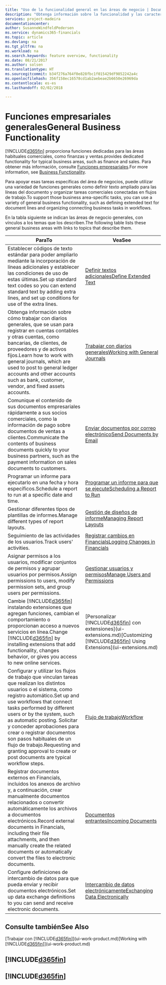 ```yaml
---
title: "Uso de la funcionalidad general en las áreas de negocio | Documentos de Microsoft"
description: "Obtenga información sobre la funcionalidad y las características que se usan en varias áreas de negocio en Finance and Operations, Business edition."
services: project-madeira
documentationcenter: 
author: SusanneWindfeldPedersen
ms.service: dynamics365-financials
ms.topic: article
ms.devlang: na
ms.tgt_pltfrm: na
ms.workload: na
ms.search.keywords: feature overview, functionality
ms.date: 08/21/2017
ms.author: solsen
ms.translationtype: HT
ms.sourcegitcommit: b34f276a764f0e828fbc1f015429df9852242a4c
ms.openlocfilehash: 356f158ec16578cd1ab2aebeae2b6650e26969da
ms.contentlocale: es-es
ms.lasthandoff: 02/02/2018

---
```

# <a name="general-business-functionality"></a><span data-ttu-id="bd11f-103">Funciones empresariales generales</span><span class="sxs-lookup"><span data-stu-id="bd11f-103">General Business Functionality</span></span>
[!INCLUDE[d365fin](includes/d365fin_md.md)] <span data-ttu-id="bd11f-104"> proporciona funciones dedicadas para las áreas habituales comerciales, como finanzas y ventas.</span><span class="sxs-lookup"><span data-stu-id="bd11f-104">provides dedicated functionality for typical business areas, such as finance and sales.</span></span> <span data-ttu-id="bd11f-105">Para obtener más información, consulte [Funciones empresariales](madeira-business-functionality.md).</span><span class="sxs-lookup"><span data-stu-id="bd11f-105">For more information, see [Business Functionality](madeira-business-functionality.md).</span></span>

<span data-ttu-id="bd11f-106">Para apoyar esas tareas específicas del área de negocios, puede utilizar una variedad de funciones generales como definir texto ampliado para las líneas del documento y organizar tareas comerciales conectadas en flujos de trabajo.</span><span class="sxs-lookup"><span data-stu-id="bd11f-106">To support those business area-specific tasks, you can use a variety of general business functionality, such as defining extended text for document lines and organizing connecting business tasks in workflows.</span></span>



<span data-ttu-id="bd11f-107">En la tabla siguiente se indican las áreas de negocio generales, con vínculos a los temas que los describen.</span><span class="sxs-lookup"><span data-stu-id="bd11f-107">The following table lists these general business areas with links to topics that describe them.</span></span>

| <span data-ttu-id="bd11f-108">Para</span><span class="sxs-lookup"><span data-stu-id="bd11f-108">To</span></span> | <span data-ttu-id="bd11f-109">Vea</span><span class="sxs-lookup"><span data-stu-id="bd11f-109">See</span></span> |
| --- | --- |
| <span data-ttu-id="bd11f-110">Establecer códigos de texto estándar para poder ampliarlo mediante la incorporación de líneas adicionales y establecer las condiciones de uso de estas últimas.</span><span class="sxs-lookup"><span data-stu-id="bd11f-110">Set up standard text codes so you can extend standard text by adding extra lines, and set up conditions for use of the extra lines.</span></span> |[<span data-ttu-id="bd11f-111">Definir textos adicionales</span><span class="sxs-lookup"><span data-stu-id="bd11f-111">Define Extended Text</span></span>](ui-how-define-ext-text.md) |
| <span data-ttu-id="bd11f-112">Obtenga información sobre cómo trabajar con diarios generales, que se usan para registrar en cuentas contables y otras cuentas, como bancarias, de clientes, de proveedores y de activos fijos.</span><span class="sxs-lookup"><span data-stu-id="bd11f-112">Learn how to work with general journals, which are used to post to general ledger accounts and other accounts such as bank, customer, vendor, and fixed assets accounts.</span></span> |[<span data-ttu-id="bd11f-113">Trabajar con diarios generales</span><span class="sxs-lookup"><span data-stu-id="bd11f-113">Working with General Journals</span></span>](ui-work-general-journals.md) |
| <span data-ttu-id="bd11f-114">Comunique el contenido de sus documentos empresariales rápidamente a sus socios comerciales, como la información de pago sobre documentos de ventas a clientes.</span><span class="sxs-lookup"><span data-stu-id="bd11f-114">Communicate the contents of business documents quickly to your business partners, such as the payment information on sales documents to customers.</span></span> |[<span data-ttu-id="bd11f-115">Enviar documentos por correo electrónico</span><span class="sxs-lookup"><span data-stu-id="bd11f-115">Send Documents by Email</span></span>](ui-how-send-documents-email.md) |
| <span data-ttu-id="bd11f-116">Programar un informe para ejecutarlo en una fecha y hora específicos.</span><span class="sxs-lookup"><span data-stu-id="bd11f-116">Schedule a report to run at a specific date and time.</span></span> |[<span data-ttu-id="bd11f-117">Programar un informe para que se ejecute</span><span class="sxs-lookup"><span data-stu-id="bd11f-117">Scheduling a Report to Run</span></span>](ui-work-report.md#ScheduleReport) |
| <span data-ttu-id="bd11f-118">Gestionar diferentes tipos de plantillas de informes.</span><span class="sxs-lookup"><span data-stu-id="bd11f-118">Manage different types of report layouts.</span></span> |[<span data-ttu-id="bd11f-119">Gestión de diseños de informe</span><span class="sxs-lookup"><span data-stu-id="bd11f-119">Managing Report Layouts</span></span>](ui-manage-report-layouts.md) |
| <span data-ttu-id="bd11f-120">Seguimiento de las actividades de los usuarios.</span><span class="sxs-lookup"><span data-stu-id="bd11f-120">Track users' activities.</span></span>|[<span data-ttu-id="bd11f-121">Registrar cambios en Financials</span><span class="sxs-lookup"><span data-stu-id="bd11f-121">Logging Changes in Financials</span></span>](across-log-changes.md)|
|<span data-ttu-id="bd11f-122">Asignar permisos a los usuarios, modificar conjuntos de permisos y agrupar usuarios por permisos.</span><span class="sxs-lookup"><span data-stu-id="bd11f-122">Assign permissions to users, modify permission sets, and group users per permissions.</span></span>|[<span data-ttu-id="bd11f-123">Gestionar usuarios y permisos</span><span class="sxs-lookup"><span data-stu-id="bd11f-123">Manage Users and Permissions</span></span>](ui-how-users-permissions.md)|
| <span data-ttu-id="bd11f-124">Cambie [!INCLUDE[d365fin](includes/d365fin_md.md)] instalando extensiones que agregan funciones, cambian el comportamiento o proporcionan acceso a nuevos servicios en línea.</span><span class="sxs-lookup"><span data-stu-id="bd11f-124">Change [!INCLUDE[d365fin](includes/d365fin_md.md)] by installing extensions that add functionality, changes behavior, or gives you access to new online services.</span></span> |<span data-ttu-id="bd11f-125">[Personalizar [!INCLUDE[d365fin](includes/d365fin_md.md)] con extensiones](ui-extensions.md)</span><span class="sxs-lookup"><span data-stu-id="bd11f-125">[Customizing [!INCLUDE[d365fin](includes/d365fin_md.md)] Using Extensions](ui-extensions.md)</span></span> |
|<span data-ttu-id="bd11f-126">Configurar y utilizar los flujos de trabajo que vinculan tareas que realizan los distintos usuarios o el sistema, como registro automático.</span><span class="sxs-lookup"><span data-stu-id="bd11f-126">Set up and use workflows that connect tasks performed by different users or by the system, such as automatic posting.</span></span> <span data-ttu-id="bd11f-127">Solicitar y conceder aprobaciones para crear o registrar documentos son pasos habituales de un flujo de trabajo.</span><span class="sxs-lookup"><span data-stu-id="bd11f-127">Requesting and granting approval to create or post documents are typical workflow steps.</span></span>|[<span data-ttu-id="bd11f-128">Flujo de trabajo</span><span class="sxs-lookup"><span data-stu-id="bd11f-128">Workflow</span></span>](across-workflow.md)|
|<span data-ttu-id="bd11f-129">Registrar documentos externos en Financials, incluidos los anexos de archivo y, a continuación, crear manualmente documentos relacionados o convertir automáticamente los archivos a documentos electrónicos.</span><span class="sxs-lookup"><span data-stu-id="bd11f-129">Record external documents in Financials, including their file attachments, and then manually create the related documents or automatically convert the files to electronic documents.</span></span>|[<span data-ttu-id="bd11f-130">Documentos entrantes</span><span class="sxs-lookup"><span data-stu-id="bd11f-130">Incoming Documents</span></span>](across-income-documents.md)|
| <span data-ttu-id="bd11f-131">Configure definiciones de intercambio de datos para que pueda enviar y recibir documentos electrónicos.</span><span class="sxs-lookup"><span data-stu-id="bd11f-131">Set up data exchange definitions to you can send and receive electronic documents.</span></span> |[<span data-ttu-id="bd11f-132">Intercambio de datos electrónicamente</span><span class="sxs-lookup"><span data-stu-id="bd11f-132">Exchanging Data Electronically</span></span>](across-data-exchange.md) |

## <a name="see-also"></a><span data-ttu-id="bd11f-133">Consulte también</span><span class="sxs-lookup"><span data-stu-id="bd11f-133">See Also</span></span>
<span data-ttu-id="bd11f-134">[Trabajar con [!INCLUDE[d365fin](includes/d365fin_md.md)]](ui-work-product.md)</span><span class="sxs-lookup"><span data-stu-id="bd11f-134">[Working with [!INCLUDE[d365fin](includes/d365fin_md.md)]](ui-work-product.md)</span></span>

## [!INCLUDE[d365fin](includes/free_trial_md.md)]  
## [!INCLUDE[d365fin](includes/training_link_md.md)]

